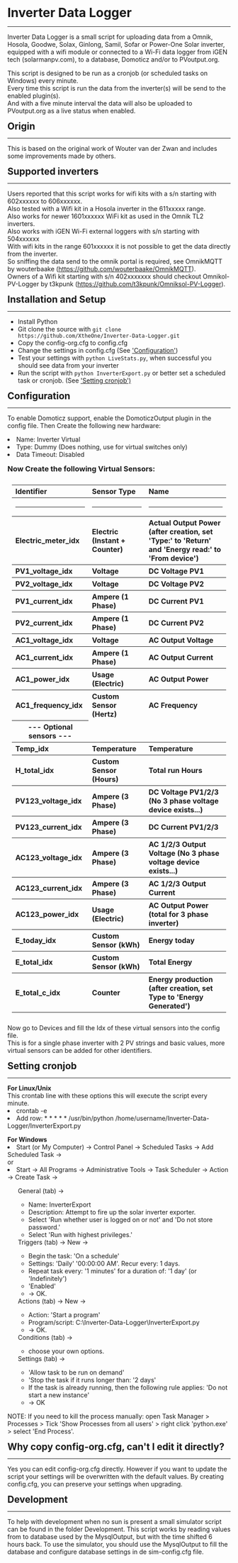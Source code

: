 <style>h1{margin:0;}h2{margin:0;}h3{margin:0;}h4{margin:0;}</style>
<h1></a>Inverter Data Logger</h1><hr>
<p>Inverter Data Logger is a small script for uploading data from a Omnik, Hosola, Goodwe, Solax, Ginlong, Samil, Sofar or Power-One Solar inverter, equipped with a wifi module or connected to a Wi-Fi data logger from iGEN tech (solarmanpv.com), to a database, Domoticz and/or to PVoutput.org.</p>
<p>This script is designed to be run as a cronjob (or scheduled tasks on Windows) every minute.
<br>Every time this script is run the data from the inverter(s) will be send to the enabled plugin(s).
<br>And with a five minute interval the data will also be uploaded to PVoutput.org as a live status when enabled.</p>

<h2>Origin</h2><hr>
<p>This is based on the original work of Wouter van der Zwan and includes some improvements made by others.</p>

<h2>Supported inverters</h2><hr>
<p>Users reported that this script works for wifi kits with a s/n starting with 602xxxxxx to 606xxxxxx.
<br>Also tested with a Wifi kit in a Hosola inverter in the 611xxxxx range.
<br>Also works for newer 1601xxxxxx WiFi kit as used in the Omnik TL2 inverters.
<br>Also works with iGEN Wi-Fi external loggers with s/n starting with 504xxxxxx
<br>With wifi kits in the range 601xxxxxx it is not possible to get the data directly from the inverter.
<br>So sniffing the data send to the omnik portal is required, see OmnikMQTT by wouterbaake (<a href="https://github.com/wouterbaake/OmnikMQTT">https://github.com/wouterbaake/OmnikMQTT</a>).
<br>Owners of a Wifi kit starting with s/n 402xxxxxxx should checkout Omnikol-PV-Logger by t3kpunk (<a href="https://github.com/t3kpunk/Omniksol-PV-Logger">https://github.com/t3kpunk/Omniksol-PV-Logger</a>).</p>

<h2>Installation and Setup</h2><hr>
<ul>
<li>Install Python</li>
<li>Git clone the source with <code>git clone https://github.com/XtheOne/Inverter-Data-Logger.git</code></li>
<li>Copy the config-org.cfg to config.cfg</li>
<li>Change the settings in config.cfg (See <a href="#configuration">'Configuration'</a>)</li>
<li>Test your settings with <code>python LiveStats.py</code>, when successful you should see data from your inverter</li>
<li>Run the script with <code>python InverterExport.py</code> or better set a scheduled task or cronjob. (See <a href="#cronjob">'Setting cronjob')</a></li>
</ul>

<h2><a name="configuration"></a>Configuration</h2><hr>
<p>To enable Domoticz support, enable the DomoticzOutput plugin in the config file. Then Create the following new hardware:
<li>Name: Inverter Virtual
<li>Type: Dummy (Does nothing, use for virtual switches only)
<li>Data Timeout: Disabled</p>
<h3>Now Create the following Virtual Sensors:</h3>
<table style="width:100%;text-align: left;padding: 10px;">
  <tr>
    <th>Identifier</th>
    <th>Sensor Type</th>
    <th>Name</th>
  </tr>
  <tr>
    <th margin:0;><hr></th>
    <th><hr></th>
    <th><hr></th>
  </tr>
  <tr>
  	<th>Electric_meter_idx</th>
  	<th>Electric (Instant + Counter)</th>
  	<th>Actual Output Power (after creation, set 'Type:' to 'Return' and 'Energy read:' to 'From device')</th>
  </tr>
  <tr>
  	<th>PV1_voltage_idx</th>
  	<th>Voltage</th>
  	<th>DC Voltage PV1</th>
  </tr>
  <tr>
  	<th>PV2_voltage_idx</th>
  	<th>Voltage</th>
  	<th>DC Voltage PV2</th>
  </tr>
  <tr>
  	<th>PV1_current_idx</th>
  	<th>Ampere (1 Phase)</th>
  	<th>DC Current PV1</th>
  </tr>
  <tr>
  	<th>PV2_current_idx</th>
  	<th>Ampere (1 Phase)</th>
  	<th>DC Current PV2</th>
  </tr>
  <tr>
  	<th>AC1_voltage_idx</th>
  	<th>Voltage</th>
  	<th>AC Output Voltage</th>
  </tr>
  <tr>
  	<th>AC1_current_idx</th>
  	<th>Ampere (1 Phase)</th>
  	<th>AC Output Current</th>
  </tr>
  <tr>
  	<th>AC1_power_idx</th>
  	<th>Usage (Electric)</th>
  	<th>AC Output Power</th>
  </tr>
  <tr>
  	<th>AC1_frequency_idx</th>
  	<th> Custom Sensor (Hertz)</th>
  	<th>AC Frequency</th>
  </tr>
  <tr>
  	<th align="center">--- Optional sensors ---</th>
  </tr>
  <tr>
  	<th>Temp_idx</th>
  	<th>Temperature</th>
  	<th>Temperature</th>
  </tr>
  <tr>
  	<th>H_total_idx</th>
  	<th>Custom Sensor (Hours)</th>
  	<th>Total run Hours</th>
  </tr>
  <tr>
  	<th>PV123_voltage_idx</th>
  	<th>Ampere (3 Phase)</th>
  	<th>DC Voltage PV1/2/3 (No 3 phase voltage device exists...)</th>
  </tr>
  <tr>
  	<th>PV123_current_idx</th>
  	<th>Ampere (3 Phase)</th>
  	<th>DC Current PV1/2/3</th>
  </tr>
  <tr>
  	<th>AC123_voltage_idx</th>
  	<th> Ampere (3 Phase)</th>
  	<th>AC 1/2/3 Output Voltage (No 3 phase voltage device exists...)</th>
  </tr>
  <tr>
  	<th>AC123_current_idx</th>
  	<th>Ampere (3 Phase)</th>
  	<th>AC 1/2/3 Output Current</th>
  </tr>
  <tr>
  	<th>AC123_power_idx</th>
  	<th>Usage (Electric)</th>
  	<th>AC Output Power (total for 3 phase inverter)</th>
  </tr>
  <tr>
  	<th>E_today_idx</th>
  	<th>Custom Sensor (kWh)</th>
  	<th>Energy today</th>
  </tr>
  <tr>
  	<th>E_total_idx</th>
  	<th>Custom Sensor (kWh)</th>
  	<th>Total Energy</th>
  </tr>
  <tr>
  	<th>E_total_c_idx</th>
  	<th>Counter</th>
  	<th>Energy production (after creation, set Type to 'Energy Generated')</th>
  </tr>
</table>
<p>Now go to Devices and fill the Idx of these virtual sensors into the config file.
<br>This is for a single phase inverter with 2 PV strings and basic values, more virtual sensors can be added for other identifiers.</p>

<h2><a name="cronjob"></a>Setting cronjob</h2><hr>
<p><h4>For Linux/Unix</h4>
This crontab line with these options this will execute the script every minute.
<li>crontab -e</li>
<li>Add row: * * * * * /usr/bin/python /home/username/Inverter-Data-Logger/InverterExport.py</li></p>
<p><h4>For Windows</h4>
<li>Start (or My Computer) -&gt; Control Panel -&gt; Scheduled Tasks -&gt; Add Scheduled Task -&gt;</li>
or
<li>Start -&gt; All Programs -&gt; Administrative Tools -&gt; Task Scheduler -&gt; Action -&gt; Create Task -&gt;</li>
<ul>General (tab) -&gt;
<ul><li>Name: InverterExport</li>
<li>Description: Attempt to fire up the solar inverter exporter.</li>
<li>Select 'Run whether user is logged on or not' and 'Do not store password.'</li>
<li>Select 'Run with highest privileges.'</li></ul>
Triggers (tab) -&gt; New -&gt;
<ul><li>Begin the task: 'On a schedule'</li>
<li>Settings: 'Daily' '00:00:00 AM'. Recur every: 1 days.</li>
<li>Repeat task every: '1 minutes' for a duration of: '1 day' (or 'Indefinitely')</li>
<li>'Enabled'</li>
<li>-&gt; OK.</li></ul>
Actions (tab) -&gt; New -&gt;
<ul><li>Action: 'Start a program'</li>
<li>Program/script: C:\Inverter-Data-Logger\InverterExport.py</li>
<li>-&gt; OK.</li></ul>
Conditions (tab) -&gt;
<ul><li>choose your own options.</li></ul>
Settings (tab) -&gt;
<ul><li>'Allow task to be run on demand'</li>
<li>'Stop the task if it runs longer than: '2 days'</li>
<li>If the task is already running, then the following rule applies: 'Do not start a new instance'</li>
<li>-&gt; OK</li></ul></ul>
<p>NOTE: If you need to kill the process manually: open Task Manager &gt; Processes &gt; Tick 'Show Processes from all users' &gt; right click 'python.exe' &gt; select 'End Process'.</p>

<h2>Why copy config-org.cfg, can't I edit it directly?</h2><hr>
<p>Yes you can edit config-org.cfg directly. However if you want to update the script your settings will be overwritten with the default values. By creating config.cfg, you can preserve your settings when upgrading.</p>

<h2>Development</h2><hr>
<p>To help with development when no sun is present a small simulator script can be found in the folder Development. This script works by reading values from to database used by the MysqlOutput, but with the time shifted 6 hours back. To use the simulator, you should use the MysqlOutput to fill the database and configure database settings in de sim-config.cfg file.</p>
